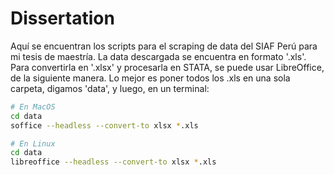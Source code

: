 # Dissertation

Aquí se encuentran los scripts para el scraping de data del SIAF Perú para mi tesis de maestría.
La data descargada se encuentra en formato '.xls'.
Para convertirla en '.xlsx' y procesarla en STATA, se puede usar LibreOffice, de la siguiente manera.
Lo mejor es poner todos los .xls en una sola carpeta, digamos 'data', y luego, en un terminal:

```bash
# En MacOS
cd data
soffice --headless --convert-to xlsx *.xls

# En Linux
cd data
libreoffice --headless --convert-to xlsx *.xls
```
